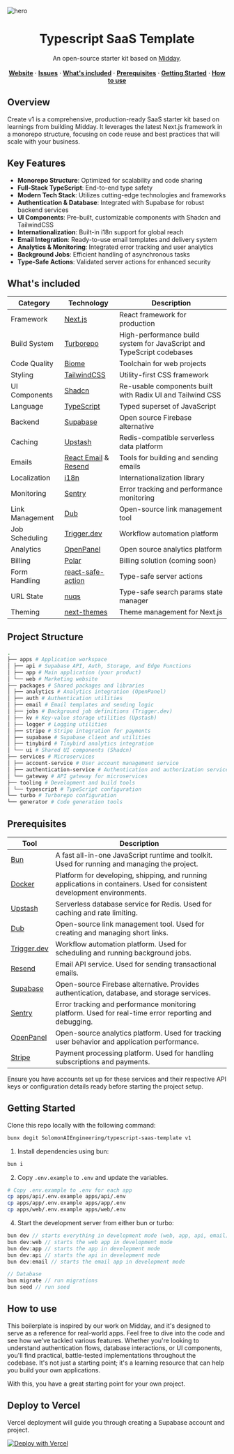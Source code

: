![hero](image.png)


<p align="center">
	<h1 align="center"><b>Typescript SaaS Template</b></h1>
<p align="center">
    An open-source starter kit based on <a href="https://midday.ai">Midday</a>.
    <br />
    <br />
    <a href="https://v1.run"><strong>Website</strong></a> · 
    <a href="https://github.com/midday-ai/v1/issues"><strong>Issues</strong></a> · 
    <a href="#whats-included"><strong>What's included</strong></a> ·
    <a href="#prerequisites"><strong>Prerequisites</strong></a> ·
    <a href="#getting-started"><strong>Getting Started</strong></a> ·
    <a href="#how-to-use"><strong>How to use</strong></a>
  </p>
</p>

## Overview

Create v1 is a comprehensive, production-ready SaaS starter kit based on learnings from building Midday. It leverages the latest Next.js framework in a monorepo structure, focusing on code reuse and best practices that will scale with your business.

## Key Features

- **Monorepo Structure**: Optimized for scalability and code sharing
- **Full-Stack TypeScript**: End-to-end type safety
- **Modern Tech Stack**: Utilizes cutting-edge technologies and frameworks
- **Authentication & Database**: Integrated with Supabase for robust backend services
- **UI Components**: Pre-built, customizable components with Shadcn and TailwindCSS
- **Internationalization**: Built-in i18n support for global reach
- **Email Integration**: Ready-to-use email templates and delivery system
- **Analytics & Monitoring**: Integrated error tracking and user analytics
- **Background Jobs**: Efficient handling of asynchronous tasks
- **Type-Safe Actions**: Validated server actions for enhanced security

## What's included

| Category | Technology | Description |
|----------|------------|-------------|
| Framework | [Next.js](https://nextjs.org/) | React framework for production |
| Build System | [Turborepo](https://turbo.build) | High-performance build system for JavaScript and TypeScript codebases |
| Code Quality | [Biome](https://biomejs.dev) | Toolchain for web projects |
| Styling | [TailwindCSS](https://tailwindcss.com/) | Utility-first CSS framework |
| UI Components | [Shadcn](https://ui.shadcn.com/) | Re-usable components built with Radix UI and Tailwind CSS |
| Language | [TypeScript](https://www.typescriptlang.org/) | Typed superset of JavaScript |
| Backend | [Supabase](https://supabase.com/) | Open source Firebase alternative |
| Caching | [Upstash](https://upstash.com/) | Redis-compatible serverless data platform |
| Emails | [React Email](https://react.email/) & [Resend](https://resend.com/) | Tools for building and sending emails |
| Localization | [i18n](https://next-international.vercel.app/) | Internationalization library |
| Monitoring | [Sentry](https://sentry.io/) | Error tracking and performance monitoring |
| Link Management | [Dub](https://dub.sh/) | Open-source link management tool |
| Job Scheduling | [Trigger.dev](https://trigger.dev/) | Workflow automation platform |
| Analytics | [OpenPanel](https://openpanel.dev/) | Open source analytics platform |
| Billing | [Polar](https://polar.sh) | Billing solution (coming soon) |
| Form Handling | [react-safe-action](https://next-safe-action.dev) | Type-safe server actions |
| URL State | [nuqs](https://nuqs.47ng.com/) | Type-safe search params state manager |
| Theming | [next-themes](https://next-themes-example.vercel.app/) | Theme management for Next.js |

## Project Structure

```bash
.
├── apps # Application workspace
│ ├── api # Supabase API, Auth, Storage, and Edge Functions
│ ├── app # Main application (your product)
│ └── web # Marketing website
├── packages # Shared packages and libraries
│ ├── analytics # Analytics integration (OpenPanel)
│ ├── auth # Authentication utilities
│ ├── email # Email templates and sending logic
│ ├── jobs # Background job definitions (Trigger.dev)
│ ├── kv # Key-value storage utilities (Upstash)
│ ├── logger # Logging utilities
│ ├── stripe # Stripe integration for payments
│ ├── supabase # Supabase client and utilities
│ ├── tinybird # Tinybird analytics integration
│ └── ui # Shared UI components (Shadcn)
├── services # Microservices
│ ├── account-service # User account management service
│ ├── authentication-service # Authentication and authorization service
│ └── gateway # API gateway for microservices
├── tooling # Development and build tools
│ └── typescript # TypeScript configuration
└── turbo # Turborepo configuration
└── generator # Code generation tools
```

## Prerequisites

| Tool | Description |
|------|-------------|
| [Bun](https://bun.sh/) | A fast all-in-one JavaScript runtime and toolkit. Used for running and managing the project. |
| [Docker](https://www.docker.com/) | Platform for developing, shipping, and running applications in containers. Used for consistent development environments. |
| [Upstash](https://upstash.com/) | Serverless database service for Redis. Used for caching and rate limiting. |
| [Dub](https://dub.sh/) | Open-source link management tool. Used for creating and managing short links. |
| [Trigger.dev](https://trigger.dev/) | Workflow automation platform. Used for scheduling and running background jobs. |
| [Resend](https://resend.com/) | Email API service. Used for sending transactional emails. |
| [Supabase](https://supabase.com/) | Open-source Firebase alternative. Provides authentication, database, and storage services. |
| [Sentry](https://sentry.io/) | Error tracking and performance monitoring platform. Used for real-time error reporting and debugging. |
| [OpenPanel](https://openpanel.dev/) | Open-source analytics platform. Used for tracking user behavior and application performance. |
| [Stripe](https://stripe.com/) | Payment processing platform. Used for handling subscriptions and payments. |

Ensure you have accounts set up for these services and their respective API keys or configuration details ready before starting the project setup.

## Getting Started

Clone this repo locally with the following command:

```bash
bunx degit SolomonAIEngineering/typescript-saas-template v1
```

1. Install dependencies using bun:

```sh
bun i
```

2. Copy `.env.example` to `.env` and update the variables.

```sh
# Copy .env.example to .env for each app
cp apps/api/.env.example apps/api/.env
cp apps/app/.env.example apps/app/.env
cp apps/web/.env.example apps/web/.env
```

4. Start the development server from either bun or turbo:

```ts
bun dev // starts everything in development mode (web, app, api, email)
bun dev:web // starts the web app in development mode
bun dev:app // starts the app in development mode
bun dev:api // starts the api in development mode
bun dev:email // starts the email app in development mode

// Database
bun migrate // run migrations
bun seed // run seed
```

## How to use
This boilerplate is inspired by our work on Midday, and it's designed to serve as a reference for real-world apps. Feel free to dive into the code and see how we've tackled various features. Whether you're looking to understand authentication flows, database interactions, or UI components, you'll find practical, battle-tested implementations throughout the codebase. It's not just a starting point; it's a learning resource that can help you build your own applications.

With this, you have a great starting point for your own project.

## Deploy to Vercel

Vercel deployment will guide you through creating a Supabase account and project.

[![Deploy with Vercel](https://vercel.com/button)](https://vercel.com/new/clone?repository-url=https%3A%2F%2Fgithub.com%2Fmidday-ai%2Fv1&env=RESEND_API_KEY,UPSTASH_REDIS_REST_URL,UPSTASH_REDIS_REST_TOKEN,SENTRY_AUTH_TOKEN,NEXT_PUBLIC_SENTRY_DSN,SENTRY_ORG,SENTRY_PROJECT,DUB_API_KEY,NEXT_PUBLIC_OPENPANEL_CLIENT_ID,OPENPANEL_SECRET_KEY&project-name=create-v1&repository-name=create-v1&redirect-url=https%3A%2F%2Fv1.run&demo-title=Create%20v1&demo-description=An%20open-source%20starter%20kit%20based%20on%20Midday.&demo-url=https%3A%2F%2Fv1.run&demo-image=https%3A%2F%2Fv1.run%2Fopengraph-image.png&integration-ids=oac_VqOgBHqhEoFTPzGkPd7L0iH6)
